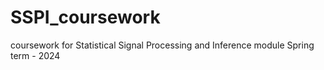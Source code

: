 # SSPI_coursework
coursework for Statistical Signal Processing and Inference module
Spring term - 2024
